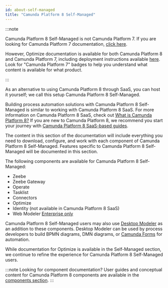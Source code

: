```yaml
---
id: about-self-managed
title: "Camunda Platform 8 Self-Managed"
---
```


:::note

Camunda Platform 8 Self-Managed is not Camunda Platform 7. If you are looking for Camunda Platform 7 documentation, [click here](https://docs.camunda.org).

However, Optimize documentation is available for both Camunda Platform 8 and Camunda Platform 7, including deployment instructions available [here]($optimize$/self-managed/optimize-deployment/install-and-start). Look for "Camunda Platform 7" badges to help you understand what content is available for what product.

:::

As an alternative to using Camunda Platform 8 through SaaS, you can host it yourself; we call this setup Camunda Platform 8 Self-Managed.

Building process automation solutions with Camunda Platform 8 Self-Managed is similar to working with Camunda Platform 8 SaaS. For more information on Camunda Platform 8 SaaS, check out [What is Camunda Platform 8?](../components/concepts/what-is-camunda-platform-8.md) If you are new to Camunda Platform 8, we recommend you start your journey with [Camunda Platform 8 SaaS-based guides](../../guides/).

The content in this section of the documentation will include everything you need to download, configure, and work with each component of Camunda Platform 8 Self-Managed. Features specific to Camunda Platform 8 Self-Managed will be documented in this section.

The following components are available for Camunda Platform 8 Self-Managed:

- Zeebe
- Zeebe Gateway
- Operate
- Tasklist
- Connectors
- Optimize
- Identity (not available in Camunda Platform 8 SaaS)
- Web Modeler [<span class="badge badge--enterprise-only">Enterprise only</span>](../../reference/licenses/#web-modeler)

Camunda Platform 8 Self-Managed users may also use [Desktop Modeler](../../components/modeler/desktop-modeler/install-the-modeler) as an addition to these components. Desktop Modeler can be used by process developers to build BPMN diagrams, DMN diagrams, or [Camunda Forms](../guides/utilizing-forms.md) for automation.

While documentation for Optimize is available in the Self-Managed section, we continue to refine the experience for Camunda Platform 8 Self-Managed users.

:::note Looking for component documentation?
User guides and conceptual content for Camunda Platform 8 components are available in the [components section](./../../components).
:::
